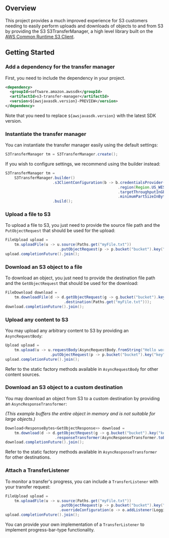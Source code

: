 ## Overview

This project provides a much improved experience for S3 customers needing to easily perform uploads and downloads of
objects to and from S3 by providing the S3 S3TransferManager, a high level
library built on the [AWS Common Runtime S3 Client](https://github.com/awslabs/aws-crt-java).

## Getting Started

### Add a dependency for the transfer manager 

First, you need to include the dependency in your project.

```xml
<dependency>
  <groupId>software.amazon.awssdk</groupId>
  <artifactId>s3-transfer-manager</artifactId>
  <version>${awsjavasdk.version}-PREVIEW</version>
</dependency>
```

Note that you need to replace `${awsjavasdk.version}` with the latest
SDK version.

### Instantiate the transfer manager

You can instantiate the transfer manager easily using the default settings:

```java
S3TransferManager tm = S3TransferManager.create();
```

If you wish to configure settings, we recommend using the builder instead:

```java
S3TransferManager tm =
    S3TransferManager.builder()
                     .s3ClientConfiguration(b -> b.credentialsProvider(credentialProvider)
                                                  .region(Region.US_WEST_2)
                                                  .targetThroughputInGbps(20.0)
                                                  .minimumPartSizeInBytes(8 * MB))
                     .build();
```

### Upload a file to S3

To upload a file to S3, you just need to provide the source file path and the `PutObjectRequest` that should be used for the upload:

```java
FileUpload upload =
    tm.uploadFile(u -> u.source(Paths.get("myFile.txt"))
                        .putObjectRequest(p -> p.bucket("bucket").key("key")));
upload.completionFuture().join();
```

### Download an S3 object to a file

To download an object, you just need to provide the destination file path and the `GetObjectRequest` that should be used for the download:

```java
FileDownload download =
    tm.downloadFile(d -> d.getObjectRequest(g -> g.bucket("bucket").key("key"))
                          .destination(Paths.get("myFile.txt")));
download.completionFuture().join();
```

### Upload any content to S3

You may upload any arbitrary content to S3 by providing an `AsyncRequestBody`:

```java
Upload upload =
    tm.upload(u -> u.requestBody(AsyncRequestBody.fromString("Hello world"))
                    .putObjectRequest(p -> p.bucket("bucket").key("key")));
upload.completionFuture().join();
```

Refer to the static factory methods available in `AsyncRequestBody` for other content sources.

### Download an S3 object to a custom destination

You may download an object from S3 to a custom destination by providing an `AsyncResponseTransformer`:

*(This example buffers the entire object in memory and is not suitable for large objects.)*

```java
Download<ResponseBytes<GetObjectResponse>> download =
    tm.download(d -> d.getObjectRequest(g -> g.bucket("bucket").key("key"))
                      .responseTransformer(AsyncResponseTransformer.toBytes()));
download.completionFuture().join();
```

Refer to the static factory methods available in `AsyncResponseTransformer` for other destinations.

### Attach a TransferListener

To monitor a transfer's progress, you can include a `TransferListener` with your transfer request:

```java
FileUpload upload =
    tm.uploadFile(u -> u.source(Paths.get("myFile.txt"))
                        .putObjectRequest(p -> p.bucket("bucket").key("key"))
                        .overrideConfiguration(o -> o.addListener(LoggingTransferListener.create())));
upload.completionFuture().join();
```

You can provide your own implementation of a `TransferListener` to implement progress-bar-type functionality.